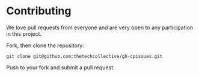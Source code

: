 # Contributing 

We love pull requests from everyone and are very open to any participation in this project. 

Fork, then clone the repository:

```
git clone git@github.com:thetechcollective/gh-cpissues.git
```

Push to your fork and submit a pull request. 